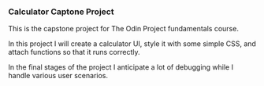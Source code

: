 ### Calculator Captone Project

This is the capstone project for The Odin Project fundamentals course.

In this project I will create a calculator UI, style it with some simple CSS, and attach functions so that it runs correctly.

In the final stages of the project I anticipate a lot of debugging while I handle various user scenarios.